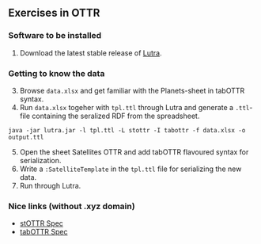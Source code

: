 ## Exercises in OTTR 

### Software to be installed

1. Download the latest stable release of [Lutra](https://gitlab.com/ottr/lutra/lutra/-/releases).

### Getting to know the data
3. Browse `data.xlsx` and get familiar with the Planets-sheet in tabOTTR syntax.
4. Run `data.xlsx` togeher with `tpl.ttl` through Lutra and generate a `.ttl`-file containing the seralized RDF from the spreadsheet. 

```
java -jar lutra.jar -l tpl.ttl -L stottr -I tabottr -f data.xlsx -o output.ttl
```
5. Open the sheet Satellites OTTR and add tabOTTR flavoured syntax for serialization.
6. Write a `:SatelliteTemplate` in the `tpl.ttl` file for serializing the new data.
7. Run through Lutra.

### Nice links (without .xyz domain)
* [stOTTR Spec](https://gitlab.com/ottr/spec/stOTTR/-/tree/develop)
* [tabOTTR Spec](https://gitlab.com/ottr/spec/tabOTTR/-/tree/develop)